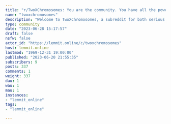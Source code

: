 ```yaml
---
title: "r/TwoXChromosomes: You are the community. You have all the power of the internet to mold it." 
name: "twoxchromosomes"
description: "Welcome to TwoXChromosomes, a subreddit for both serious and silly content, and intended for women's perspectives. We are a welcoming subreddit..."
type: community
date: "2023-06-28 15:17:57"
draft: false
nsfw: false
actor_id: "https://lemmit.online/c/twoxchromosomes"
host: lemmit.online
lastmod: "1969-12-31 19:00:00"
published: "2023-06-20 21:55:35"
subscribers: 9
posts: 337
comments: 1
weight: 337
dau: 1
wau: 1
mau: 1
instances:
- "lemmit_online"
tags: 
- "lemmit_online"

---
```


